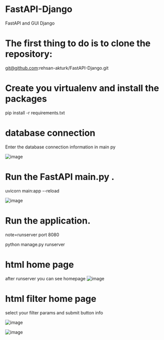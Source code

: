 # FastAPI-Django
FastAPI and  GUI Django 



# The first thing to do is to clone the repository:
git@github.com:rehsan-akturk/FastAPI-Django.git

# Create you virtualenv and install the packages
pip install -r requirements.txt


# database connection
Enter the database connection information in main py 

![image](https://user-images.githubusercontent.com/63419567/190595282-d5109a4d-68e1-4a72-ac1e-a0c0620d7d40.png)



# Run the FastAPI main.py .

uvicorn main:app --reload

![image](https://user-images.githubusercontent.com/63419567/190595415-804a5137-b16d-4514-a28b-f36e53e33760.png)



# Run the application.

note=runserver port 8080

python manage.py runserver



# html home page
after runserver you can see homepage
![image](https://user-images.githubusercontent.com/63419567/190597603-f552c16a-00ae-413d-91e4-7ff6dbf88553.png)





# html filter home page

select your filter params and submit  button info

![image](https://user-images.githubusercontent.com/63419567/190597515-e39e7645-ee2e-46fa-bf86-2514ddb94857.png)


![image](https://user-images.githubusercontent.com/63419567/190601598-5fc7765f-b496-40c5-8ba5-a9f654b3c843.png)








